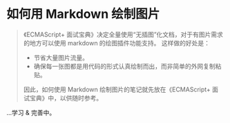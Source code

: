 # 如何用 Markdown 绘制图片

> 《ECMAScript+ 面试宝典》决定全量使用“无插图”化文档，对于有图片需求的地方可以使用 markdown 的绘图插件功能支持。
> 这样做的好处是：
> 
> * 节省大量图片流量。
> * 确保每一张图都是用代码的形式认真绘制而出，而非简单的外网复制粘贴。
> 
> 因此，如何使用 Markdown 绘制图片的笔记就先放在《ECMAScript+ 面试宝典》中，以供随时参考。

...学习 & 完善中。


